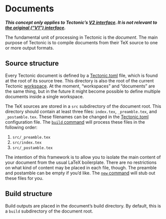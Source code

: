# Documents

***This concept only applies to Tectonic’s [V2 interface][v2cli-ref]. It is not
relevant to [the original (“V1”) interface][v1cli-ref].***

[v2cli-ref]: ./v2cli.md
[v1cli-ref]: ./v1cli.md

The fundamental unit of processing in Tectonic is the *document*. The main
purpose of Tectonic is to compile documents from their TeX source to one or more
output formats.


## Source structure

Every Tectonic document is defined by a [Tectonic.toml][tectonic-toml] file,
which is found at the root of its source tree. This directory is also the root
of the current Tectonic [workspace]. At the moment, “workspaces” and “documents”
are the same thing, but in the future it might become possible to define
multiple documents inside a single workspace.

[tectonic-toml]: ./tectonic-toml.md
[workspace]: ./workspaces.md

The TeX sources are stored in a `src` subdirectory of the document root. This
directory should contain at least three files: `index.tex`, `_preamble.tex`,
and `_postamble.tex`. These filenames can be changed in the
[Tectonic.toml][tectonic-toml] configuration file. The [`build`
command][cli-build] will process these files in the following order:

1. `src/_preamble.tex`
2. `src/index.tex`
3. `src/_postamble.tex`

The intention of this framework is to allow you to isolate the main content of
your document from the usual LaTeX boilerplate. There are no restrictions on
what kind of content may be placed in each file, though. The preamble and
postamble can be empty if you’d like. The [`new` command][cli-new] will stub out
these files for you.

[cli-build]: ../v2cli/build.md
[cli-new]: ../v2cli/new.md


## Build structure

Build outputs are placed in the document’s build directory. By default, this is
a `build` subdirectory of the document root.
